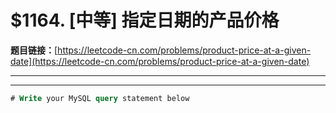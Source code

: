 # $1164. [中等] 指定日期的产品价格

**题目链接：**[https://leetcode-cn.com/problems/product-price-at-a-given-date](https://leetcode-cn.com/problems/product-price-at-a-given-date)

---

<Cards card="leetcode_1164_product-price-at-a-given-date"></Cards>

---

```sql
# Write your MySQL query statement below
```